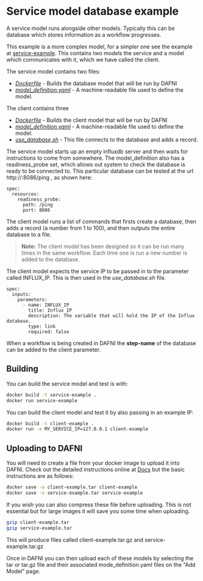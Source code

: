 # Service model database example

A service model runs alongside other models. 
Typically this can be database which stores information as a workflow progresses.

This example is a more complex model, for a simpler one see the example at [service-example](./../service-example). This contains two models the service and a model which communicates with it, which we have called the client.

The service model contains two files:
- _[Dockerfile](./service/Dockerfile)_ - Builds the database model that will be run by DAFNI
- _[model_definition.yaml](./service/model_definition.yaml)_ - A machine-readable file used to define the model.

The client contains three
- _[Dockerfile](./client/Dockerfile)_ - Builds the client model that will be run by DAFNI
- _[model_definition.yaml](./client/model_definition.yaml)_ - A machine-readable file used to define the model. 
- _[use_database,sh](./client/use_database.sh)_ - This file connects to the database and adds a record.

The service model starts up an empty influxdb server and then waits for instructions to come from somewhere. The model_definition also has a readiness_probe set, which allows out system to check the database is ready to be connected to. This particular database can be tested at the url http://<IP>:8086/ping , as shown here:

    spec:
      resources:
        readiness_probe:
          path: /ping
          port: 8086

The client model runs a list of commands that firsts create a database, then adds a record (a number from 1 to 100), and then outputs the entire database to a file. 

> **Note:** The client model has been designed so it can be run many times in the same workflow. Each time one is run a new number is added to the database.  

The client model expects the service IP to be passed in to the parameter called INFLUX_IP. This is then used in the _use_database.sh_ file.

    spec:
      inputs:
        parameters:
          - name: INFLUX_IP
            title: Influx IP
            description: The variable that will hold the IP of the Influx database.
            type: link
            required: false

When a workflow is being created in DAFNI the **step-name** of the database can be added to the client parameter.

## Building

You can build the service model and test is with:
```bash
docker build -t service-example .
docker run service-example
```

You can build the client model and test it by also passing in an example IP:

```bash
docker build -t client-example .
docker run -e MY_SERVICE_IP=127.0.0.1 client-example
```

## Uploading to DAFNI

You will need to create a file from your docker image to upload it into DAFNI. Check out the detailed instructions online at [Docs](https://docs.secure.dafni.rl.ac.uk/docs/how-to/models/how-to-upload-a-model/) but the basic instructions are as follows:

```bash
docker save -o client-example.tar client-example
docker save -o service-example.tar service-example
```

If you wish you can also compress these file before uploading. This is not essential but for large images it will save you some time when uploading.

```bash
gzip client-example.tar
gzip service-example.tar
```
This will produce files called client-example.tar.gz and service-example.tar.gz

Once in DAFNI you can then upload each of these models by selecting the tar or tar.gz file and their associated mode_definition.yaml files on the "Add Model" page.